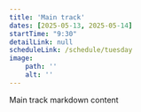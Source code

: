 ```yaml
---
title: 'Main track'
dates: [2025-05-13, 2025-05-14]
startTime: "9:30"
detailLink: null
scheduleLink: /schedule/tuesday
image:
    path: ''
    alt: ''
---
```


Main track markdown content